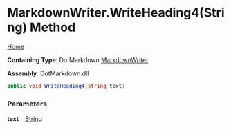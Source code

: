# MarkdownWriter\.WriteHeading4\(String\) Method

[Home](../../../README.md)

**Containing Type**: DotMarkdown\.[MarkdownWriter](../README.md)

**Assembly**: DotMarkdown\.dll

```csharp
public void WriteHeading4(string text)
```

### Parameters

**text** &ensp; [String](https://docs.microsoft.com/en-us/dotnet/api/system.string)